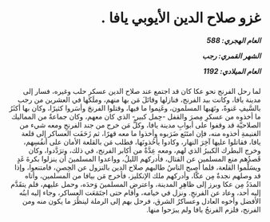<h1 dir="rtl">غزو صلاح الدين الأيوبي يافا .</h1>

<h5 dir="rtl">العام الهجري:  588

الشهر القمري: رجب

العام الميلادي: 1192</h5>

<p dir="rtl">لما رحل الفرنج نحو عكا كان قد اجتمع عند صلاح الدين عسكر حلب وغيره، فسار إلى مدينة يافا، وكانت بيد الفرنج، فنازلها وقاتَلَ مَن بها منهم، وملَكَها في العشرين من رجب بالسَّيفِ عَنوةً، ونَهَبها المسلمون، وغَنِموا ما فيها، وقتلوا الفرنجَ وأسَروا كثيرًا، وكان بها أكثَرُ ما أخذوه من عسكرِ مِصرَ والقفل -حِمل كبير- الذي كان معهم، وكان جماعةٌ من المماليك الصلاحيَّة قد وقفوا على أبوابِ مدينة يافا، وكلُّ مَن خرج من جند الفرنجِ ومعه شيء من الغنيمةِ أخذوه منه، فإن امتَنَع ضَرَبوه وأخذوا ما معه قهرًا، ثم زَحَفَت العساكر إلى قلعة يافا، فقاتلوا عليها آخِرَ النهار، وكادوا يأخُذونَها، فطلب مَن بالقلعة الأمان على أنفُسِهم، وخرج البطرك الكبيرُ الذي لهم، ومعه عِدَّةٌ من أكابر الفرنج، في ذلك، وترَدَّدوا، وكان قَصدُهم منع المسلمين عن القتال، فأدركهم الليلُ، وواعدوا المسلمينَ أن ينزلوا بكرةَ غَدٍ ويسَلِّموا القلعة، فلما أصبح الناسُ طالبهم صلاح الدين بالنزول عن الحِصنِ، فامتنعوا، وإذا قد وصلهم نجدةٌ مِن عكَّا، وأدركهم ملك الإنكليز، فأخرج مَن بيافا من المسلمين، وأتاه المدَدُ مِن عكا وبرز إلى ظاهِرِ المدينة، واعترض المسلمينَ وَحدَه، وحمل عليهم، فلم يتقَدَّم إليه أحد، وعاد عن الفرنجِ. ونزل في خيامه، وأقام حتى اجتَمَعَت العساكر، وجاء إليه ابنُه الأفضل وأخوه العادل وعساكرُ الشرق، فرحل بهم إلى الرملة لينظُرَ ما يكون منه ومن الفرنج، فلزم الفرنجُ يافا ولم يبرَحوا منها.</p></br>
